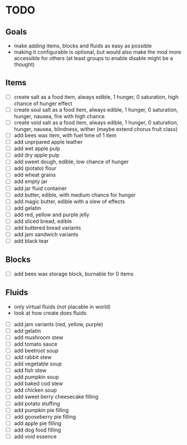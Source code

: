 # TODO

## Goals

- make adding items, blocks and fluids as easy as possible
- making it configurable is optional, but would also make the mod more accessible for others (at least groups to enable disable might be a thought)

## Items

- [ ] create salt as a food item, always edible, 1 hunger, 0 saturation, high chance of hunger effect
- [ ] create soul salt as a food item, always edible, 1 hunger, 0 saturation, hunger, nausea, fire with high chance
- [ ] create void salt as a food item, always edible, 1 hunger, 0 saturation, hunger, nausea, blindness, wither (maybe extend chorus fruit class)
- [ ] add bees wax item, with fuel time of 1 item
- [ ] add unprpared apple leather
- [ ] add wet apple pulp
- [ ] add dry apple pulp
- [ ] add sweet dough, edible, low chance of hunger
- [ ] add (potato) flour
- [ ] add wheat grains
- [ ] add empty jar
- [ ] add jar fluid container
- [ ] add butter, edible, with medium chance for hunger
- [ ] add magic butter, edible with a slew of effects
- [ ] add gelatin
- [ ] add red, yellow and purple jelly
- [ ] add sliced bread, edible
- [ ] add buttered bread variants
- [ ] add jam sandwich variants
- [ ] add black tear

## Blocks

- [ ] add bees wax storage block, burnable for 0 items

## Fluids

- only virtual fluids (not placable in world)
- look at how create does fluids
- [ ] add jam variants (red, yellow, purple)
- [ ] add gelatin
- [ ] add mushroom stew
- [ ] add tomato sauce
- [ ] add beetroot soup
- [ ] add rabbit stew
- [ ] add vegetable soup
- [ ] add fish stew
- [ ] add pumpkin soup
- [ ] add baked cod stew
- [ ] add chicken soup
- [ ] add sweet berry cheesecake filling
- [ ] add potato stuffing
- [ ] add pumpkin pie filling
- [ ] add gooseberry pie filling
- [ ] add apple pie filling
- [ ] add dog food filling
- [ ] add void essence